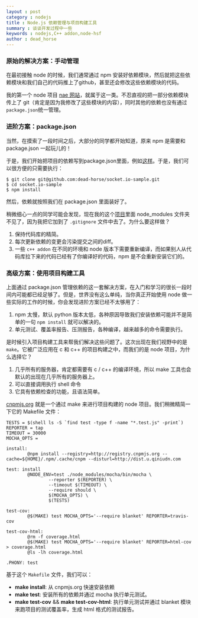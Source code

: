 ```yaml
---
layout : post
category : nodejs
title : Node.js 依赖管理与项目构建工具
summary : 谈谈开发过程中一些
keywords : nodejs,C++ addon,node-hsf
author : dead_horse
---
```


### 原始的解决方案：手动管理

在最初接触 node 的时候，我们通常通过 npm 安装好依赖模块，然后就把这些依赖模块和我们自己的代码推上了github，甚至还会修改这些依赖模块的代码。

我的第一个 node 项目 [nae 网站](https://github.com/dead-horse/cnae-management-system)，就属于这一类。不忍直视的把一部分依赖模块传上了 git（肯定是因为我修改了这些模块的内容），同时其他的依赖也没有通过 `package.json`统一管理。


### 进阶方案：package.json

当然，在摸索了一段时间之后，大部分的同学都开始知道，原来 npm 是需要和 package.json 一起玩儿的！

于是，我们开始把项目的依赖写到package.json里面，例如[这样](https://github.com/dead-horse/socket.io-sample)。于是，我们可以很方便的只需要执行：

```
$ git clone git@github.com:dead-horse/socket.io-sample.git
$ cd socket.io-sample
$ npm install
```

然后，依赖就按照我们在 package.json 里面装好了。

稍微细心一点的同学可能会发现，现在我的这个[项目](https://github.com/dead-horse/socket.io-sample)里面 node_modules 文件夹不见了，因为我把它加到了 `.gitignore` 文件中去了。为什么要这样做？

1. 保持代码库的精简。
2. 每次更新依赖的变更会污染提交之间的diff。
3. 一些 `c++ addon` 在不同的环境和 node 版本下需要重新编译，而如果别人从代码库拉下来的代码已经有了你编译好的代码，npm 是不会重新安装它们的。

### 高级方案：使用项目构建工具

上面通过 package.json 管理依赖的这一套解决方案，在入门和学习的很长一段时间内可能都已经足够了。但是，世界没有这么单纯，当你真正开始使用 node 做一些实际的工作的时候，你会发现进阶方案已经不太够用了：

1. npm 太慢，默认 python 版本太低，各种原因导致我们安装依赖可能并不是简单的一句 `npm install` 就可以解决的。
2. 单元测试、覆盖率报告、压测报告，各种编译，越来越多的命令需要执行。

是时候引入项目构建工具来帮我们解决这些问题了。这次出现在我们视野中的是 `make`。它被广泛应用在 c 和 c++ 的项目构建之中，而我们的是 node 项目，为什么选择它？

1. 几乎所有的服务器，肯定都需要有 c / c++ 的编译环境，所以 make 工具也会默认的出现在几乎所有的服务器上。
2. 可以直接调用执行 shell 命令
3. 它具有依赖检查的功能，且语法简单。

[cnpmjs.org](https://github.com/cnpm/cnpmjs.org) 就是一个通过 make 来进行项目构建的 node 项目。我们稍微精简一下它的 Makefile 文件：

```
TESTS = $(shell ls -S `find test -type f -name "*.test.js" -print`)
REPORTER = tap
TIMEOUT = 30000
MOCHA_OPTS =

install:
        @npm install --registry=http://registry.cnpmjs.org --cache=${HOME}/.npm/.cache/cnpm --disturl=http://dist.u.qiniudn.com

test: install
        @NODE_ENV=test ./node_modules/mocha/bin/mocha \
                --reporter $(REPORTER) \
                --timeout $(TIMEOUT) \
                --require should \
                $(MOCHA_OPTS) \
                $(TESTS)

test-cov:
        @$(MAKE) test MOCHA_OPTS='--require blanket' REPORTER=travis-cov

test-cov-html:
        @rm -f coverage.html
        @$(MAKE) test MOCHA_OPTS='--require blanket' REPORTER=html-cov > coverage.html
        @ls -lh coverage.html

.PHONY: test
```

基于这个 `Makefile` 文件，我们可以：

* **make install**: 从 cnpmjs.org 快速安装依赖
* **make test**: 安装所有的依赖并通过 mocha 执行单元测试。
* **make test-cov** && **make test-cov-html**: 执行单元测试并通过 blanket 模块来跑项目的测试覆盖率，生成 html 格式的测试报告。






